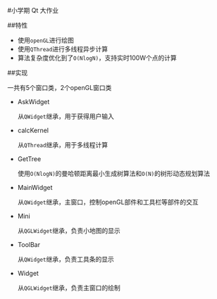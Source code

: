 #小学期 Qt 大作业

##特性

* 使用`openGL`进行绘图
* 使用`QThread`进行多线程异步计算
* 算法复杂度优化到了`O(NlogN)`，支持实时100W个点的计算

##实现

一共有5个窗口类，2个openGL窗口类

* AskWidget

  从`QWidget`继承，用于获得用户输入

* calcKernel

  从`QThread`继承，用于多线程计算

* GetTree

  使用`O(NlogN)`的曼哈顿距离最小生成树算法和`O(N)`的树形动态规划算法

* MainWidget

  从`QWidget`继承，主窗口，控制openGL部件和工具栏等部件的交互

* Mini

  从`QGLWidget`继承，负责小地图的显示

* ToolBar

  从`QWidget`继承，负责工具条的显示

* Widget

  从`QGLWidget`继承，负责主窗口的绘制
